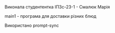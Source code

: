 Виконала студентентка ІПЗс-23-1 - Смалюк Марія

main1 - програма для доставки різних блюд

Використано prompt-sync
